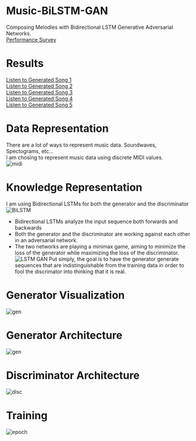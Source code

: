 # Music-BiLSTM-GAN
Composing Melodies with Bidirectional LSTM Generative Adversarial Networks.<br/>
[Performance Survey](https://forms.gle/w7W2tviCPwV1qFqB6)

# Results
[Listen to Generated Song 1](https://vocaroo.com/embed/3o0h5ThkUPb) <br/>
[Listen to Generated Song 2](https://vocaroo.com/embed/lMJ34mf5Rqg) <br/>
[Listen to Generated Song 3](https://vocaroo.com/embed/gKi1mFdOTQh) <br/>
[Listen to Generated Song 4](https://vocaroo.com/embed/coamstbW302) <br/>
[Listen to Generated Song 5](https://vocaroo.com/embed/6PzGs4FXbDj)

# Data Representation
There are a lot of ways to represent music data. Soundwaves, Spectograms, etc... <br/>
I am chosing to represent music data using discrete MIDI values. <br/>
![midi](https://www.noterepeat.com/images/other/other_midi_terms_explained_2.png)

# Knowledge Representation
I am using Bidirectional LSTMs for both the generator and the discriminator <br/>
![BiLSTM](https://www.i2tutorials.com/wp-content/uploads/2019/05/Deep-Dive-into-Bidirectional-LSTM-i2tutorials.jpg) <br/>
* Bidirectional LSTMs analyze the input sequence both forwards and backwards <br/>
* Both the generator and the discriminator are working against each other in an adversarial network. <br/>
* The two networks are playing a minimax game, aiming to minimize the loss of the generator while maximizing the loss of the discriminator. <br/>
![LSTM GAN](https://raw.githubusercontent.com/vee-upatising/Music-BiLSTM-GAN/master/LSTM%20GAN.jpg)
Put simply, the goal is to have the generator generate sequences that are indistinguishable from the training data in order to fool the discrimator into thinking that it is real.

# Generator Visualization
![gen](https://raw.githubusercontent.com/vee-upatising/Music-BiLSTM-GAN/master/Dataset/model.png)
# Generator Architecture
![gen](https://raw.githubusercontent.com/vee-upatising/Music-BiLSTM-GAN/master/generator.JPG)
# Discriminator Architecture
![disc](https://raw.githubusercontent.com/vee-upatising/Music-BiLSTM-GAN/master/discriminator.JPG)
# Training
![epoch](https://i.imgur.com/ToNdaIm.png)
